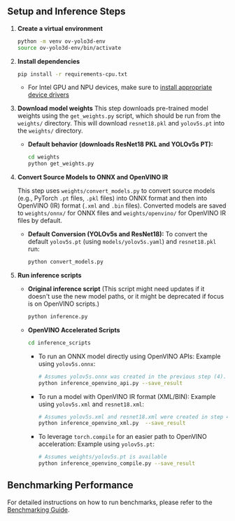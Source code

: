 ## Setup and Inference Steps

1. **Create a virtual environment**
   ```bash
   python -m venv ov-yolo3d-env
   source ov-yolo3d-env/bin/activate
   ```

2. **Install dependencies**
   ```bash
   pip install -r requirements-cpu.txt
   ```
   - For Intel GPU and NPU devices, make sure to [install appropriate device drivers](https://docs.openvino.ai/2025/get-started/install-openvino/configurations.html)

3. **Download model weights**
   This step downloads pre-trained model weights using the `get_weights.py` script, which should be run from the `weights/` directory. This will download `resnet18.pkl` and `yolov5s.pt` into the `weights/` directory.

   - **Default behavior (downloads ResNet18 PKL and YOLOv5s PT):**
     ```bash
     cd weights
     python get_weights.py
     ```

4. **Convert Source Models to ONNX and OpenVINO IR**

   This step uses `weights/convert_models.py` to convert source models (e.g., PyTorch `.pt` files, `.pkl` files) into ONNX format and then into OpenVINO (IR) format (`.xml` and `.bin` files). Converted models are saved to `weights/onnx/` for ONNX files and `weights/openvino/` for OpenVINO IR files by default.

   - **Default Conversion (YOLOv5s and ResNet18):**
     To convert the default `yolov5s.pt` (using `models/yolov5s.yaml`) and `resnet18.pkl` run:
     ```bash
     python convert_models.py
     ```

5. **Run inference scripts**

   - **Original inference script**
     (This script might need updates if it doesn't use the new model paths, or it might be deprecated if focus is on OpenVINO scripts.)
     ```bash
     python inference.py
     ```

   - **OpenVINO Accelerated Scripts**
     ```bash
     cd inference_scripts
     ```
     - To run an ONNX model directly using OpenVINO APIs:
       Example using `yolov5s.onnx`:
       ```bash
       # Assumes yolov5s.onnx was created in the previous step (4).
       python inference_openvino_api.py --save_result
       ```
     - To run a model with OpenVINO IR format (XML/BIN):
       Example using `yolov5s.xml` and `resnet18.xml`:
       ```bash
       # Assumes yolov5s.xml and resnet18.xml were created in step 4.
       python inference_openvino_xml.py  --save_result
       ```

     - To leverage `torch.compile` for an easier path to OpenVINO acceleration:
       Example using `yolov5s.pt`:
       ```bash
       # Assumes weights/yolov5s.pt is available
       python inference_openvino_compile.py --save_result
       ```

## Benchmarking Performance

For detailed instructions on how to run benchmarks, please refer to the [Benchmarking Guide](README_benchmarking.md).
